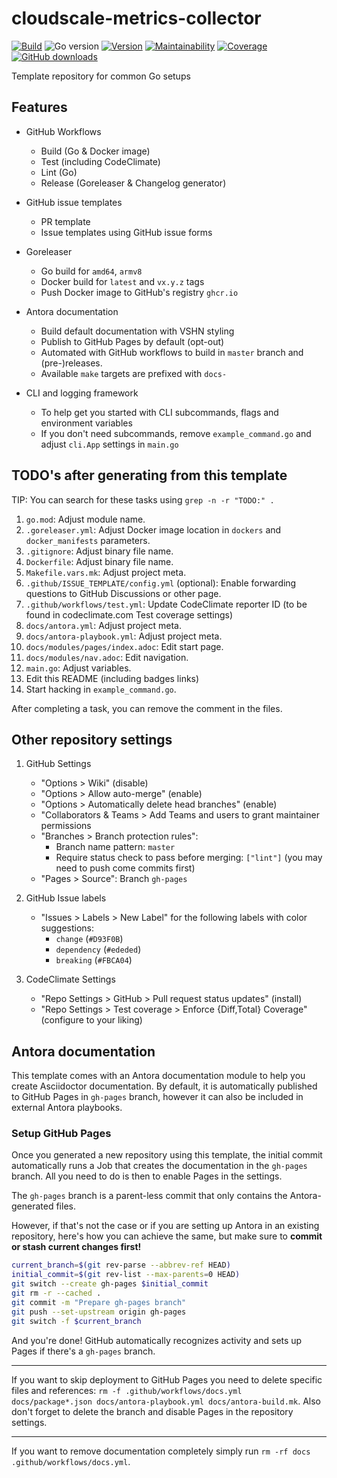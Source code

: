 # cloudscale-metrics-collector

[![Build](https://img.shields.io/github/workflow/status/vshn/cloudscale-metrics-collector/Test)][build]
![Go version](https://img.shields.io/github/go-mod/go-version/vshn/cloudscale-metrics-collector)
[![Version](https://img.shields.io/github/v/release/vshn/cloudscale-metrics-collector)][releases]
[![Maintainability](https://img.shields.io/codeclimate/maintainability/vshn/cloudscale-metrics-collector)][codeclimate]
[![Coverage](https://img.shields.io/codeclimate/coverage/vshn/cloudscale-metrics-collector)][codeclimate]
[![GitHub downloads](https://img.shields.io/github/downloads/vshn/cloudscale-metrics-collector/total)][releases]

[build]: https://github.com/vshn/cloudscale-metrics-collector/actions?query=workflow%3ATest
[releases]: https://github.com/vshn/cloudscale-metrics-collector/releases
[codeclimate]: https://codeclimate.com/github/vshn/cloudscale-metrics-collector

Template repository for common Go setups

## Features

* GitHub Workflows
  - Build (Go & Docker image)
  - Test (including CodeClimate)
  - Lint (Go)
  - Release (Goreleaser & Changelog generator)

* GitHub issue templates
  - PR template
  - Issue templates using GitHub issue forms

* Goreleaser
  - Go build for `amd64`, `armv8`
  - Docker build for `latest` and `vx.y.z` tags
  - Push Docker image to GitHub's registry `ghcr.io`

* Antora documentation
  - Build default documentation with VSHN styling
  - Publish to GitHub Pages by default (opt-out)
  - Automated with GitHub workflows to build in `master` branch and (pre-)releases.
  - Available `make` targets are prefixed with `docs-`

* CLI and logging framework
  - To help get you started with CLI subcommands, flags and environment variables
  - If you don't need subcommands, remove `example_command.go` and adjust `cli.App` settings in `main.go`

## TODO's after generating from this template

TIP: You can search for these tasks using `grep -n -r "TODO:" .`

1. `go.mod`: Adjust module name.
1. `.goreleaser.yml`: Adjust Docker image location in `dockers` and `docker_manifests` parameters.
1. `.gitignore`: Adjust binary file name.
1. `Dockerfile`: Adjust binary file name.
1. `Makefile.vars.mk`: Adjust project meta.
1. `.github/ISSUE_TEMPLATE/config.yml` (optional): Enable forwarding questions to GitHub Discussions or other page.
1. `.github/workflows/test.yml`: Update CodeClimate reporter ID (to be found in codeclimate.com Test coverage settings)
1. `docs/antora.yml`: Adjust project meta.
1. `docs/antora-playbook.yml`: Adjust project meta.
1. `docs/modules/pages/index.adoc`: Edit start page.
1. `docs/modules/nav.adoc`: Edit navigation.
1. `main.go`: Adjust variables.
1. Edit this README (including badges links)
1. Start hacking in `example_command.go`.

After completing a task, you can remove the comment in the files.

## Other repository settings

1. GitHub Settings
   - "Options > Wiki" (disable)
   - "Options > Allow auto-merge" (enable)
   - "Options > Automatically delete head branches" (enable)
   - "Collaborators & Teams > Add Teams and users to grant maintainer permissions
   - "Branches > Branch protection rules":
     - Branch name pattern: `master`
     - Require status check to pass before merging: `["lint"]` (you may need to push come commits first)
   - "Pages > Source": Branch `gh-pages`

1. GitHub Issue labels
   - "Issues > Labels > New Label" for the following labels with color suggestions:
     - `change` (`#D93F0B`)
     - `dependency` (`#ededed`)
     - `breaking` (`#FBCA04`)

1. CodeClimate Settings
   - "Repo Settings > GitHub > Pull request status updates" (install)
   - "Repo Settings > Test coverage > Enforce {Diff,Total} Coverage" (configure to your liking)

## Antora documentation

This template comes with an Antora documentation module to help you create Asciidoctor documentation.
By default, it is automatically published to GitHub Pages in `gh-pages` branch, however it can also be included in external Antora playbooks.

### Setup GitHub Pages

Once you generated a new repository using this template, the initial commit automatically runs a Job that creates the documentation in the `gh-pages` branch.
All you need to do is then to enable Pages in the settings.

The `gh-pages` branch is a parent-less commit that only contains the Antora-generated files.

However, if that's not the case or if you are setting up Antora in an existing repository, here's how you can achieve the same, but make sure to **commit or stash current changes first!**
```bash
current_branch=$(git rev-parse --abbrev-ref HEAD)
initial_commit=$(git rev-list --max-parents=0 HEAD)
git switch --create gh-pages $initial_commit
git rm -r --cached .
git commit -m "Prepare gh-pages branch"
git push --set-upstream origin gh-pages
git switch -f $current_branch
```

And you're done!
GitHub automatically recognizes activity and sets up Pages if there's a `gh-pages` branch.

---

If you want to skip deployment to GitHub Pages you need to delete specific files and references:
`rm -f .github/workflows/docs.yml docs/package*.json docs/antora-playbook.yml docs/antora-build.mk`.
Also don't forget to delete the branch and disable Pages in the repository settings.

---

If you want to remove documentation completely simply run `rm -rf docs .github/workflows/docs.yml`.
